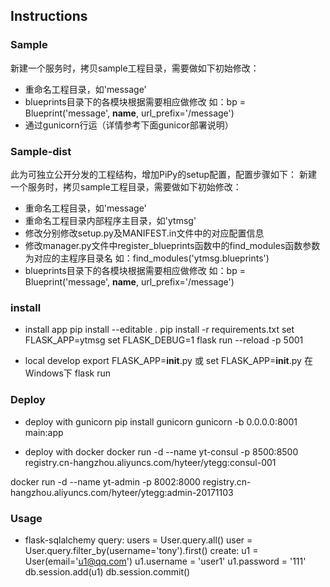 ## Instructions


### Sample

新建一个服务时，拷贝sample工程目录，需要做如下初始修改：
* 重命名工程目录，如'message'
* blueprints目录下的各模块根据需要相应做修改
如：bp = Blueprint('message', __name__, url_prefix='/message')
* 通过gunicorn行运（详情参考下面gunicor部署说明）

### Sample-dist
此为可独立公开分发的工程结构，增加PiPy的setup配置，配置步骤如下：
新建一个服务时，拷贝sample工程目录，需要做如下初始修改：
* 重命名工程目录，如'message'
* 重命名工程目录内部程序主目录，如'ytmsg'
* 修改分别修改setup.py及MANIFEST.in文件中的对应配置信息
* 修改manager.py文件中register_blueprints函数中的find_modules函数参数为对应的主程序目录名
如：find_modules('ytmsg.blueprints')
* blueprints目录下的各模块根据需要相应做修改
如：bp = Blueprint('message', __name__, url_prefix='/message')

### install
* install app
pip install --editable .
pip install -r requirements.txt
set FLASK_APP=ytmsg
set FLASK_DEBUG=1
flask run --reload -p 5001

* local develop
export FLASK_APP=__init__.py
或 set FLASK_APP=__init__.py  在Windows下
flask run

### Deploy
* deploy with gunicorn
pip install gunicorn
gunicorn -b 0.0.0.0:8001 main:app

* deploy with docker
docker run -d --name yt-consul -p 8500:8500 registry.cn-hangzhou.aliyuncs.com/hyteer/ytegg:consul-001

docker run -d --name yt-admin -p 8002:8000 registry.cn-hangzhou.aliyuncs.com/hyteer/ytegg:admin-20171103

### Usage

* flask-sqlalchemy
query:
users = User.query.all()
user = User.query.filter_by(username='tony').first()
create:
u1 = User(email='u1@qq.com')
u1.username = 'user1'
u1.password = '111'
db.session.add(u1)
db.session.commit()
